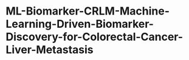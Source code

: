 # ML-Biomarker-CRLM-Machine-Learning-Driven-Biomarker-Discovery-for-Colorectal-Cancer-Liver-Metastasis